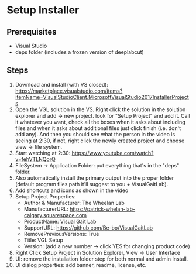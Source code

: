 
# Setup Installer   

## Prerequisites
- Visual Studio
- deps folder (includes a frozen version of deeplabcut)


## Steps
1. Download and install (with VS closed): https://marketplace.visualstudio.com/items?itemName=VisualStudioClient.MicrosoftVisualStudio2017InstallerProjects
2. Open the VGL solution in the VS. Right click the solution in the solution explorer and add -> new project. 
look for "Setup Project" and add it. 
Call it whatever you want, check all the boxes when it asks about including files and when it asks about additional files just click finish (i.e. don't add any). 
And then you should see what the person in the video is seeing at 2:30, if not, right click the newly created project and choose view -> file system.
3. Start watching at 2:30: https://www.youtube.com/watch?v=fehVTLNQorQ
4. FileSystem -> Application Folder: put everything that's in the "deps" folder.
5. Also automatically install the primary output into the proper folder (default program files path it'll suggest to you + VisualGaitLab).
6. Add shortcuts and icons as shown in the video
7. Setup Project Properties: 
   - Author & Manufacturer: The Wheelan Lab
   - ManufacturerURL: https://patrick-whelan-lab-calgary.squarespace.com
   - ProductName: Visual Gait Lab
   - SupportURL: https://github.com/Be-bo/VisualGaitLab
   - RemovePreviousVersions: True
   - Title: VGL Setup
   - Version: (add a new number -> click YES for changing product code)
8. Right Click Setup Project in Solution Explorer, View -> User Interface
9. UI: remove the installation folder step for both normal and admin Install.
10. UI dialog properties: add banner, readme, license, etc.
